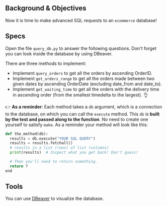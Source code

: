 ## Background & Objectives

Now it is time to make advanced SQL requests to an `ecommerce` database!

## Specs

Open the file `query_db.py` to answer the following questions. Don't forget you can look inside the database by using DBeaver.

There are three methods to implement:


- Implement `query_orders` to get all the orders by ascending OrderID.
- Implement `get_orders_range` to get all the orders made between two given dates by ascending OrderDate (excluding date_from and date_to).
- Implement `get_waiting_time` to get all the orders with the delivery time in ascending order (from the smallest timedelta to the largest). 👌

👉 **As a reminder**: Each method takes a `db` argument, which is a connection to the database, on which you can call the `execute` method. This `db` is **built by the test and passed along to the function**. No need to create one yourself to satisfy `make`. As a reminder your method will look like this:

```python
def the_method(db):
  results = db.execute("YOUR SQL QUERY")
  results = results.fetchall()
  # results in a list (rows) of list (columns)
  print(results)  # Inspect what you get back! Don't guess!

  # Then you'll need to return something.
  return ?
end
```



## Tools

You can use [DBeaver](https://dbeaver.io/) to visualize the database.
